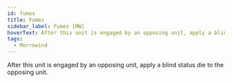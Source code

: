 ```yaml
---
id: fumes
title: Fumes
sidebar_label: Fumes [MW]
hoverText: After this unit is engaged by an opposing unit, apply a blind status die to the opposing unit.
tags:
  - Morrowind
---
```


After this unit is engaged by an opposing unit, apply a blind status die to the opposing unit.
